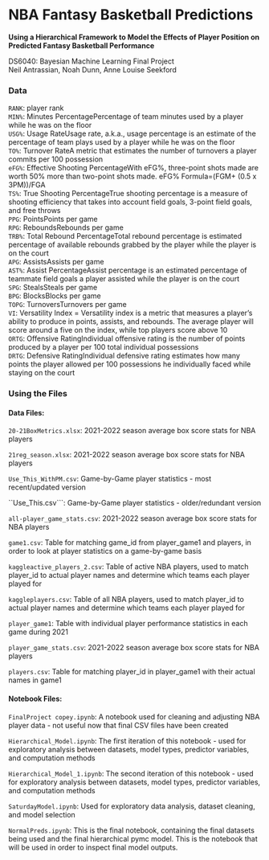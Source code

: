# NBA Fantasy Basketball Predictions  
**Using a Hierarchical Framework to Model the Effects of Player Position on Predicted Fantasy Basketball Performance**  

DS6040: Bayesian Machine Learning Final Project  
Neil Antrassian, Noah Dunn, Anne Louise Seekford  



### Data


```RANK```: player rank  
```MIN%```: Minutes PercentagePercentage of team minutes used by a player while he was on the floor  
```USG%```: Usage RateUsage rate, a.k.a., usage percentage is an estimate of the percentage of team plays used by a player while he was on the floor  
```TO%```: Turnover RateA metric that estimates the number of turnovers a player commits per 100 possession  
```eFG%```: Effective Shooting PercentageWith eFG%, three-point shots made are worth 50% more than two-point shots made. eFG% Formula=(FGM+ (0.5 x 3PM))/FGA  
```TS%```: True Shooting PercentageTrue shooting percentage is a measure of shooting efficiency that takes into account field goals, 3-point field goals, and free throws  
```PPG```: PointsPoints per game  
```RPG```: ReboundsRebounds per game  
```TRB%```: Total Rebound PercentageTotal rebound percentage is estimated percentage of available rebounds grabbed by the player while the player is on the court  
```APG```: AssistsAssists per game  
```AST%```: Assist PercentageAssist percentage is an estimated percentage of teammate field goals a player assisted while the player is on the court  
```SPG```: StealsSteals per game  
```BPG```: BlocksBlocks per game  
```TOPG```: TurnoversTurnovers per game  
```VI```: Versatility Index = Versatility index is a metric that measures a player’s ability to produce in points, assists, and rebounds. The average player will score around a five on the index, while top players score above 10  
```ORTG```: Offensive RatingIndividual offensive rating is the number of points produced by a player per 100 total individual possessions  
```DRTG```: Defensive RatingIndividual defensive rating estimates how many points the player allowed per 100 possessions he individually faced while staying on the court  



### Using the Files

#### Data Files:

```20-21BoxMetrics.xlsx```: 2021-2022 season average box score stats for NBA players 

```21reg_season.xlsx```: 2021-2022 season average box score stats for NBA players

```Use_This_WithPM.csv```: Game-by-Game player statistics - most recent/updated version

``Use_This.csv```: Game-by-Game player statistics - older/redundant version

```all-player_game_stats.csv```: 2021-2022 season average box score stats for NBA players

```game1.csv```: Table for matching game_id from player_game1 and players, in order to look at player statistics on a game-by-game basis

```kaggleactive_players_2.csv```: Table of active NBA players, used to match player_id to actual player names and determine which teams each player played for

```kaggleplayers.csv```: Table of all NBA players, used to match player_id to actual player names and determine which teams each player played for

```player_game1```: Table with individual player performance statistics in each game during 2021

```player_game_stats.csv```: 2021-2022 season average box score stats for NBA players

```players.csv```: Table for matching player_id in player_game1 with their actual names in game1



#### Notebook Files:

```FinalProject copey.ipynb```: A notebook used for cleaning and adjusting NBA player data - not useful now that final CSV files have been created

```Hierarchical_Model.ipynb```: The first iteration of this notebook - used for exploratory analysis between datasets, model types, predictor variables, and computation methods

```Hierarchical_Model_1.ipynb```: The second iteration of this notebook - used for exploratory analysis between datasets, model types, predictor variables, and computation methods

```SaturdayModel.ipynb```: Used for exploratory data analysis, dataset cleaning, and model selection

```NormalPreds.ipynb```: This is the final notebook, containing the final datasets being used and the final hierarchical pymc model. This is the notebook that will be used in order to inspect final model outputs.






